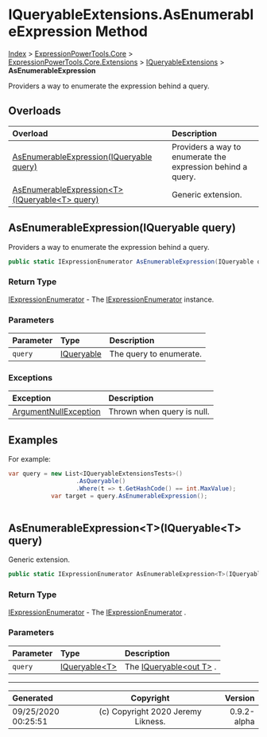 ﻿# IQueryableExtensions.AsEnumerableExpression Method

[Index](../index.md) > [ExpressionPowerTools.Core](ExpressionPowerTools.Core.a.md) > [ExpressionPowerTools.Core.Extensions](ExpressionPowerTools.Core.Extensions.n.md) > [IQueryableExtensions](ExpressionPowerTools.Core.Extensions.IQueryableExtensions.cs.md) > **AsEnumerableExpression**

Providers a way to enumerate the expression behind a query.

## Overloads

| Overload | Description |
| :-- | :-- |
| [AsEnumerableExpression(IQueryable query)](#asenumerableexpressioniqueryable-query) | Providers a way to enumerate the expression behind a query. |
| [AsEnumerableExpression&lt;T>(IQueryable&lt;T> query)](#asenumerableexpressiontiqueryablet-query) | Generic extension. |
## AsEnumerableExpression(IQueryable query)

Providers a way to enumerate the expression behind a query.

```csharp
public static IExpressionEnumerator AsEnumerableExpression(IQueryable query)
```

### Return Type

 [IExpressionEnumerator](ExpressionPowerTools.Core.Signatures.IExpressionEnumerator.i.md)  - The [IExpressionEnumerator](ExpressionPowerTools.Core.Signatures.IExpressionEnumerator.i.md) instance.

### Parameters

| Parameter | Type | Description |
| :-- | :-- | :-- |
| `query` | [IQueryable](https://docs.microsoft.com/dotnet/api/system.linq.iqueryable) | The query to enumerate. |

### Exceptions

| Exception | Description |
| :-- | :-- |
| [ArgumentNullException](https://docs.microsoft.com/dotnet/api/system.argumentnullexception) | Thrown when query is null. |

## Examples

For example:

```csharp
var query = new List<IQueryableExtensionsTests>()
                   .AsQueryable()
                   .Where(t => t.GetHashCode() == int.MaxValue);
            var target = query.AsEnumerableExpression();
            
```

## AsEnumerableExpression&lt;T>(IQueryable&lt;T> query)

Generic extension.

```csharp
public static IExpressionEnumerator AsEnumerableExpression<T>(IQueryable<T> query)
```

### Return Type

 [IExpressionEnumerator](ExpressionPowerTools.Core.Signatures.IExpressionEnumerator.i.md)  - The [IExpressionEnumerator](ExpressionPowerTools.Core.Signatures.IExpressionEnumerator.i.md) .

### Parameters

| Parameter | Type | Description |
| :-- | :-- | :-- |
| `query` | [IQueryable&lt;T>](https://docs.microsoft.com/dotnet/api/system.linq.iqueryable-1) | The [IQueryable&lt;out T>](https://docs.microsoft.com/dotnet/api/system.linq.iqueryable-1) . |



---

| Generated | Copyright | Version |
| :-- | :-: | --: |
| 09/25/2020 00:25:51 | (c) Copyright 2020 Jeremy Likness. | 0.9.2-alpha |
